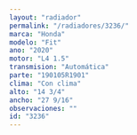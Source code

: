 ```yaml
---
layout: "radiador"
permalink: "/radiadores/3236/"
marca: "Honda"
modelo: "Fit"
ano: "2020"
motor: "L4 1.5"
transmision: "Automática"
parte: "190105R1901"
clima: "Con clima"
alto: "14 3/4"
ancho: "27 9/16"
observaciones: ""
id: "3236"
---
```


